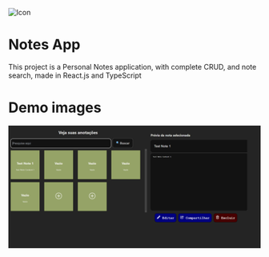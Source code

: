 ![Icon](./public/DALL·E%202024-10-14%2020.49.38512x512.webp)

# Notes App
This project is a Personal Notes application, with complete CRUD, and note search, made in React.js and TypeScript

# Demo images
![Demo 1](./public/demo/1.png)